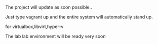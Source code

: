 The project will update as soon possible..



Just type vagrant up and the entire system will automatically stand up.

for virtualbox,libvirt,hyper-v


The lab lab environment will be ready very soon
